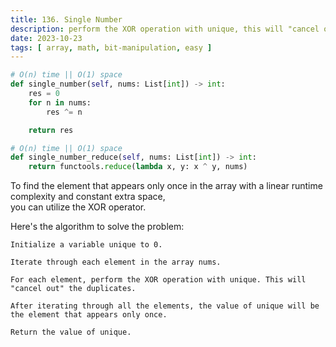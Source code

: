 ```yaml
---
title: 136. Single Number
description: perform the XOR operation with unique, this will "cancel out" the duplicates
date: 2023-10-23
tags: [ array, math, bit-manipulation, easy ] 
---
```


```python
# O(n) time || O(1) space
def single_number(self, nums: List[int]) -> int:
    res = 0
    for n in nums:
        res ^= n

    return res
```

```python
# O(n) time || O(1) space
def single_number_reduce(self, nums: List[int]) -> int:
    return functools.reduce(lambda x, y: x ^ y, nums)
```

To find the element that appears only once in the array with a linear runtime complexity and constant extra space, \
you can utilize the XOR operator.

Here's the algorithm to solve the problem:

    Initialize a variable unique to 0.

    Iterate through each element in the array nums.

    For each element, perform the XOR operation with unique. This will "cancel out" the duplicates.

    After iterating through all the elements, the value of unique will be the element that appears only once.

    Return the value of unique.
